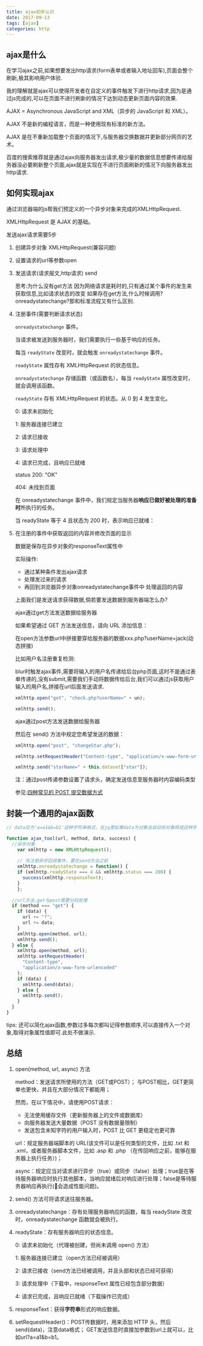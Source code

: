 ```yaml
---
title: ajax初步认识
date: 2017-09-13
tags: [ajax]
categories: http
---
```


## ajax是什么
在学习ajax之前,如果想要发出http请求(form表单或者输入地址回车),页面会整个刷新,极其影响用户体验.  

我的理解就是ajax可以使得开发者在自定义的事件触发下进行http请求,因为是通过js完成的,可以在页面不进行刷新的情况下达到动态更新页面内容的效果.

AJAX = Asynchronous JavaScript and XML（异步的 JavaScript 和 XML）。

AJAX 不是新的编程语言，而是一种使用现有标准的新方法。

AJAX 是在不重新加载整个页面的情况下,与服务器交换数据并更新部分网页的艺术。

百度的搜索推荐就是通过ajax向服务器发出请求,极少量的数据信息想要传递给服务器没必要刷新整个页面,ajax就是实现在不进行页面刷新的情况下向服务器发出http请求.

## 如何实现ajax
通过浏览器端的js帮我们预定义的一个异步对象来完成的XMLHttpRequest. 

XMLHttpRequest 是 AJAX 的基础。

发送ajax请求需要5步

1. 创建异步对象  XMLHttpRequest(兼容问题)  

2. 设置请求的url等参数open

3. 发送请求(请求报文,http请求) send

	思考:为什么没有get方法
	因为网络请求是耗时的,只有通过某个事件的发生来获取信息,比如请求状态的改变
	如果存在get方法,什么时候调用?onreadystatechange?那和标准流程又有什么区别.

4. 注册事件(需要判断请求状态)

	`onreadystatechange` 事件。

	当请求被发送到服务器时，我们需要执行一些基于响应的任务。

	每当 `readyState` 改变时，就会触发 `onreadystatechange` 事件。

	`readyState` 属性存有 XMLHttpRequest 的状态信息。

	`onreadystatechange` 存储函数（或函数名），每当 `readyState` 属性改变时，就会调用该函数。 

	`readyState` 存有 XMLHttpRequest 的状态。从 0 到 4 发生变化。

	0: 请求未初始化 

	1: 服务器连接已建立 

	2: 请求已接收 

	3: 请求处理中 

	4: 请求已完成，且响应已就绪 
	
	status 200: "OK"

	404: 未找到页面

	在 onreadystatechange 事件中，我们规定当服务器**响应已做好被处理的准备时**所执行的任务。

	当 readyState 等于 4 且状态为 200 时，表示响应已就绪：

5. 在注册的事件中获取返回的内容并修改页面的显示

	数据是保存在异步对象的responseText属性中

	实际操作:
	* 通过某种条件发出ajax请求
	* 处理发过来的请求
	* 再回到浏览器异步对象onreadystatechange事件中 处理返回的内容

	上面我们是发送请求获得数据,倘若要发送数据到服务器端怎么办?

	ajax通过get方法发送数据给服务器  

	如果希望通过 GET 方法发送信息，请向 URL 添加信息：  

	在open方法参数url中拼接要穿给服务器的数据xxx.php?userName=jack(动态拼接)  

	比如用户名注册重复检测:  

	blur时触发ajax事件,需要将输入的用户名传递给后台php页面,这时不是通过表单传递的,没有submit,需要我们手动将数据传给后台,我们可以通过js获取用户输入的用户名,拼接在url后面发送请求.  

	```js
	xmlhttp.open("get", "check.php?userName=" + un);

	xmlhttp.send();
	```

	ajax通过post方法发送数据给服务器  

	然后在 send() 方法中规定您希望发送的数据：  

	```js
	xmlhttp.open("post", "changeStar.php");

	xmlhttp.setRequestHeader("Content-type", "application/x-www-form-urlencoded");

	xmlhttp.send("starName=" + this.dataset["star"]);

	``` 
	注：通过post传递参数设置了请求头，确定发送信息至服务器时内容编码类型

	参见:[四种常见的 POST 提交数据方式](https://imququ.com/post/four-ways-to-post-data-in-http.html)

## 封装一个通用的ajax函数
```js
// data应为'a=a1&b=b1'这种字符串格式，在jq里如果data为对象会自动将对象转成这种字符串格式

function ajax_tool(url, method, data, success) {
  //异步对象
	var xmlhttp = new XMLHttpRequest();
	
	// 先注册异步回调事件，要在send方法之前
	xmlhttp.onreadystatechange = function() {
    if (xmlhttp.readyState === 4 && xmlhttp.status === 200) {
      success(xmlhttp.responseText);
    }
	};
	
  //url方法,get与post需要分别处理
  if (method === "get") {
    if (data) {
      url += "?";
      url += data;
    }
    xmlhttp.open(method, url);
    xmlhttp.send();
  } else {
    xmlhttp.open(method, url);
    xmlhttp.setRequestHeader(
      "Content-type",
      "application/x-www-form-urlencoded"
    );
    if (data) {
      xmlhttp.send(data);
    } else {
      xmlhttp.send();
    }
  }
}

```	

tips: 还可以简化ajax函数,参数过多每次都叫记得参数顺序,可以直接传入一个对象,取得对象属性值即可.此处不做演示.

## 总结

1. open(method, url, async) 方法

	method：发送请求所使用的方法（GET或POST）；
	与POST相比，GET更简单也更快，并且在大部分情况下都能用；

	然而，在以下情况中，请使用POST请求：

	* 无法使用缓存文件（更新服务器上的文件或数据库）
	* 向服务器发送大量数据（POST 没有数据量限制）
	* 发送包含未知字符的用户输入时，POST 比 GET 更稳定也更可靠

	url：规定服务器端脚本的 URL(该文件可以是任何类型的文件，比如 .txt 和 .xml，或者服务器脚本文件，比如 .asp 和 .php （在传回响应之前，能够在服务器上执行任务）)；

	async：规定应当对请求进行异步（true）或同步（false）处理；true是在等待服务器响应时执行其他脚本，当响应就绪后对响应进行处理；false是等待服务器响应再执行(会造成性能问题)。

2. send() 方法可将请求送往服务器。

3. onreadystatechange：存有处理服务器响应的函数，每当 readyState 改变时，onreadystatechange 函数就会被执行。

4. readyState：存有服务器响应的状态信息。

	0: 请求未初始化（代理被创建，但尚未调用 open() 方法）

	1: 服务器连接已建立（open方法已经被调用）

	2: 请求已接收（send方法已经被调用，并且头部和状态已经可获得）

	3: 请求处理中（下载中，responseText 属性已经包含部分数据）

	4: 请求已完成，且响应已就绪（下载操作已完成）

5. responseText：获得**字符串**形式的响应数据。

6. setRequestHeader()：POST传数据时，用来添加 HTTP 头，然后send(data)，注意data格式；
GET发送信息时直接加参数到url上就可以，比如url?a=a1&b=b1。